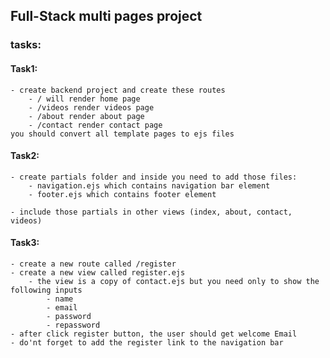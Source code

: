 ## Full-Stack multi pages project


### tasks:

#### Task1:
    - create backend project and create these routes
        - / will render home page
        - /videos render videos page
        - /about render about page 
        - /contact render contact page
    you should convert all template pages to ejs files
    
#### Task2:
    - create partials folder and inside you need to add those files:
        - navigation.ejs which contains navigation bar element
        - footer.ejs which contains footer element

    - include those partials in other views (index, about, contact, videos)

#### Task3:
    - create a new route called /register
    - create a new view called register.ejs
        - the view is a copy of contact.ejs but you need only to show the following inputs
            - name
            - email
            - password
            - repassword
    - after click register button, the user should get welcome Email
    - do'nt forget to add the register link to the navigation bar